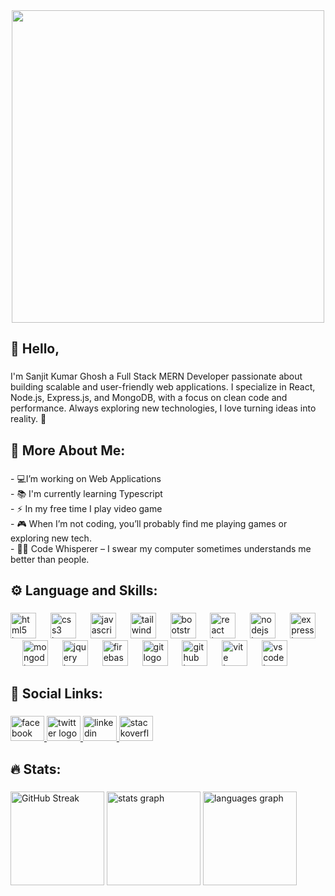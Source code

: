 <div align="center">
  <img height="500" src="https://i.ibb.co.com/1BjXLDb/wp8725091-mongodb-wallpapers.jpg" />
</div>

###

<h2 align="left">👋 Hello,</h2>

###

<p align="left">I'm Sanjit Kumar Ghosh a Full Stack MERN Developer passionate about building scalable and user-friendly web applications. I specialize in React, Node.js, Express.js, and MongoDB, with a focus on clean code and performance. Always exploring new technologies, I love turning ideas into reality. 🚀</p>

###

<h2 align="left">🧐 More About Me:</h2>

###

<p align="left">- 💻I’m working on Web Applications<br>- 📚 I'm currently learning Typescript <br>- ⚡ In my free time I play video game<br>- 🎮 When I’m not coding, you’ll probably find me playing games or exploring new tech.<br>- 🧑‍💻 Code Whisperer – I swear my computer sometimes understands me better than people.</p>

###

<h2 align="left">⚙️ Language and Skills:</h2>

###

<div align="left">
  <img src="https://cdn.jsdelivr.net/gh/devicons/devicon/icons/html5/html5-original.svg" height="41" alt="html5 logo"  />
  <img width="15" />
  <img src="https://cdn.jsdelivr.net/gh/devicons/devicon/icons/css3/css3-original.svg" height="41" alt="css3 logo"  />
  <img width="15" />
  <img src="https://cdn.simpleicons.org/javascript/F7DF1E" height="41" alt="javascript logo"  />
  <img width="15" />
  <img src="https://cdn.simpleicons.org/tailwindcss/06B6D4" height="41" alt="tailwindcss logo"  />
  <img width="15" />
  <img src="https://cdn.jsdelivr.net/gh/devicons/devicon/icons/bootstrap/bootstrap-original.svg" height="41" alt="bootstrap logo"  />
  <img width="15" />
  <img src="https://cdn.jsdelivr.net/gh/devicons/devicon/icons/react/react-original.svg" height="41" alt="react logo"  />
  <img width="15" />
  <img src="https://cdn.simpleicons.org/nodedotjs/339933" height="41" alt="nodejs logo"  />
  <img width="15" />
  <img src="https://skillicons.dev/icons?i=express" height="41" alt="express logo"  />
  <img width="15" />
  <img src="https://cdn.jsdelivr.net/gh/devicons/devicon/icons/mongodb/mongodb-original.svg" height="41" alt="mongodb logo"  />
  <img width="15" />
  <img src="https://cdn.jsdelivr.net/gh/devicons/devicon/icons/jquery/jquery-original.svg" height="41" alt="jquery logo"  />
  <img width="15" />
  <img src="https://cdn.jsdelivr.net/gh/devicons/devicon/icons/firebase/firebase-plain.svg" height="41" alt="firebase logo"  />
  <img width="15" />
  <img src="https://cdn.jsdelivr.net/gh/devicons/devicon/icons/git/git-original.svg" height="41" alt="git logo"  />
  <img width="15" />
  <img src="https://skillicons.dev/icons?i=github" height="41" alt="github logo"  />
  <img width="15" />
  <img src="https://cdn.simpleicons.org/vite/646CFF" height="41" alt="vite logo"  />
  <img width="15" />
  <img src="https://cdn.jsdelivr.net/gh/devicons/devicon/icons/vscode/vscode-original.svg" height="41" alt="vscode logo"  />
</div>

###

<h2 align="left">🔗   Social Links:</h2>

###

<div align="left">
  <a href="https://www.facebook.com/sanjitweb" target="_blank">
    <img src="https://raw.githubusercontent.com/maurodesouza/profile-readme-generator/master/src/assets/icons/social/facebook/default.svg" width="54" height="40" alt="facebook logo"  />
  </a>
  <a href="https://x.com/sanjitweb" target="_blank">
    <img src="https://raw.githubusercontent.com/maurodesouza/profile-readme-generator/master/src/assets/icons/social/twitter/default.svg" width="54" height="40" alt="twitter logo"  />
  </a>
  <a href="https://www.linkedin.com/in/sanjit-kumar-ghosh" target="_blank">
    <img src="https://raw.githubusercontent.com/maurodesouza/profile-readme-generator/master/src/assets/icons/social/linkedin/default.svg" width="54" height="40" alt="linkedin logo"  />
  </a>
  <a href="https://stackoverflow.com/users/26760605/sanjit-kumar-ghosh" target="_blank">
    <img src="https://raw.githubusercontent.com/maurodesouza/profile-readme-generator/master/src/assets/icons/social/stackoverflow/default.svg" width="54" height="40" alt="stackoverflow logo"  />
  </a>
</div>

###

<h2 align="left">🔥   Stats:</h2>

###

<div align="left">
 
  <img src="https://nirzak-streak-stats.vercel.app?user=sanjitgh&theme=react&mode=weekly" height="150" alt="GitHub Streak" />
  <img src="https://github-readme-stats.vercel.app/api?username=sanjitgh&hide_title=false&hide_rank=false&show_icons=true&include_all_commits=true&count_private=true&disable_animations=false&theme=react&locale=en&hide_border=false&order=1" height="150" alt="stats graph" />
   <img src="https://github-readme-stats.vercel.app/api/top-langs?username=sanjitgh&locale=en&hide_title=false&layout=compact&card_width=320&langs_count=6&theme=react&hide_border=false&order=2" height="150" alt="languages graph" />
</div>



###
